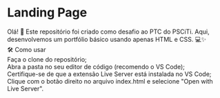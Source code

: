 # Landing Page
Olá! 👋
Este repositório foi criado como desafio ao PTC do PSCiTi. Aqui, desenvolvemos um portfólio básico usando apenas HTML e CSS. 💻✨</br>
🛠️ Como usar </br>
Faça o clone do repositório; </br>
Abra a pasta no seu editor de código (recomendo o VS Code); </br>
Certifique-se de que a extensão Live Server está instalada no VS Code; </br>
Clique com o botão direito no arquivo index.html e selecione "Open with Live Server". </br>
